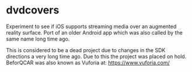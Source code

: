 # dvdcovers
Experiment to see if iOS supports streaming media over an augmented reality surface. Port of an older Android app which was also called by the same name long time ago.

This is considered to be a dead project due to changes in the SDK directions a very long time ago. Due to this the project was placed on hold. BeforQCAR was also known as Vuforia at: https://www.vuforia.com/
